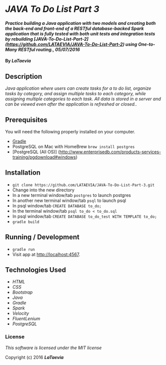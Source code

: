 # _JAVA To Do List Part 3_

#### _Practice building a Java application with two models and creating both the back-end and front-end of a RESTful database-backed Spark application that is fully tested with both unit tests and integration tests by rebuilding [JAVA-To-Do-List-Part-2] (https://github.com/LATAEVIA/JAVA-To-Do-List-Part-2) using One-to-Many RESTful routing., 05/07/2016_

#### By _**LaTaevia**_

## Description

_Java application where users can create tasks for a to do list, organize tasks by category, and assign multiple tasks to each category, while assigning multiple categories to each task. All data is stored in a server and can be viewed even after the application is refreshed or closed.._

## Prerequisites

You will need the following properly installed on your computer.

* [Gradle](https://gradle.org/gradle-download/)
* PostgreSQL on Mac with HomeBrew `brew install postgres` 
* [PostgreSQL (All OS)] (http://www.enterprisedb.com/products-services-training/pgdownload#windows)

## Installation

* `git clone https://github.com/LATAEVIA/JAVA-To-Do-List-Part-3.git`
* Change into the new directory
* In a new terminal window/tab `postgres` to launch postgres
* In another new terminal window/tab `psql` to launch psql
* In psql window/tab `CREATE DATABASE to_do;`
* In the terminal window/tab `psql to_do < to_do.sql`
* In psql window/tab `CREATE DATABASE to_do_test WITH TEMPLATE to_do;`
* `gradle build`

## Running / Development

* `gradle run`
* Visit app at [http://localhost:4567](http://localhost:4567).

## Technologies Used

* _HTML_
* _CSS_
* _Bootstrap_
* _Java_
* _Gradle_
* _Spark_
* _Velocity_
* _FluentLenium_
* _PostgreSQL_

### License

*This software is licensed under the MIT license*

Copyright (c) 2016 **_LaTaevia_**
